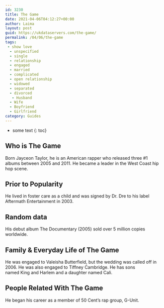 ```yaml
---
id: 3230
title: The Game
date: 2021-04-06T04:12:27+00:00
author: Laima
layout: post
guid: https://ukdataservers.com/the-game/
permalink: /04/06/the-game
tags:
 - show love
  - unspecified
  - single
  - relationship
  - engaged
  - married
  - complicated
  - open relationship
  - widowed
  - separated
  - divorced
   - Husband
  - Wife
  - Boyfriend
  - Girlfriend
category: Guides
---
```


* some text
{: toc}


## Who is The Game
                  
                  
                  
Born Jayceon Taylor, he is an American rapper who released three #1 albums between 2005 and 2011. He became a leader in the West Coast hip hop scene.
                  
              
            
              
            
                
                
                
## Prior to Popularity
                  
                  
                  
He lived in foster care as a child and was signed by Dr. Dre to his label Aftermath Entertainment in 2003.
                  
              
            
              
            
                
                
                
## Random data
                  
                  
                  
His debut album The Documentary (2005) sold over 5 million copies worldwide.
                  
              
            
              
            
                
                
                
## Family & Everyday Life of The Game
                  
                  
                  
He was engaged to Valeisha Butterfield, but the wedding was called off in 2006. He was also engaged to Tiffney Cambridge. He has sons named King and Harlem and a daughter named Cali.
                  
              
            
              
            
                
                
                
## People Related With The Game
                  
                  
                  
He began his career as a member of 50 Cent&#8217;s rap group, G-Unit.
                  
              
            
              
            
                
              
            
              
              
            
            
              
            
          
          
          
